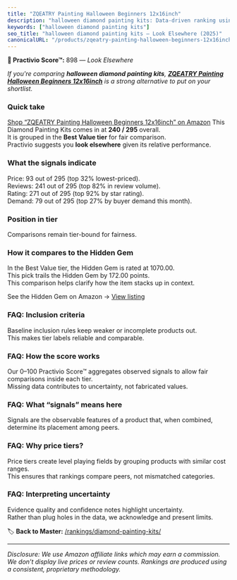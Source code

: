 ```yaml
---
title: "ZQEATRY Painting Halloween Beginners 12x16inch"
description: "halloween diamond painting kits: Data-driven ranking using the Practivio Score™. Positioned by quality, value, demand, findability, momentum."
keywords: ["halloween diamond painting kits"]
seo_title: "halloween diamond painting kits — Look Elsewhere (2025)"
canonicalURL: "/products/zqeatry-painting-halloween-beginners-12x16inch-B0D9H7DPGM/"
---
```


**🚫 Practivio Score™:** 898 — _Look Elsewhere_


*If you're comparing **halloween diamond painting kits**, **[ZQEATRY Painting Halloween Beginners 12x16inch](https://www.amazon.com/dp/B0D9H7DPGM?tag=practivio-20)** is a strong alternative to put on your shortlist.*
### Quick take
[Shop “ZQEATRY Painting Halloween Beginners 12x16inch” on Amazon](https://www.amazon.com/dp/B0D9H7DPGM?tag=practivio-20)
This Diamond Painting Kits comes in at **240 / 295** overall.  
It is grouped in the **Best Value tier** for fair comparison.  
Practivio suggests you **look elsewhere** given its relative performance.

### What the signals indicate
Price: 93 out of 295 (top 32% lowest-priced).  
Reviews: 241 out of 295 (top 82% in review volume).  
Rating: 271 out of 295 (top 92% by star rating).  
Demand: 79 out of 295 (top 27% by buyer demand this month).

### Position in tier
Comparisons remain tier-bound for fairness.

### How it compares to the Hidden Gem
In the Best Value tier, the Hidden Gem is rated at 1070.00.  
This pick trails the Hidden Gem by 172.00 points.  
This comparison helps clarify how the item stacks up in context.  

See the Hidden Gem on Amazon → [View listing](https://www.amazon.com/dp/B09FF26874?tag=practivio-20)

### FAQ: Inclusion criteria
Baseline inclusion rules keep weaker or incomplete products out.  
This makes tier labels reliable and comparable.

### FAQ: How the score works
Our 0–100 Practivio Score™ aggregates observed signals to allow fair comparisons inside each tier.  
Missing data contributes to uncertainty, not fabricated values.

### FAQ: What “signals” means here
Signals are the observable features of a product that, when combined, determine its placement among peers.

### FAQ: Why price tiers?
Price tiers create level playing fields by grouping products with similar cost ranges.  
This ensures that rankings compare peers, not mismatched categories.

### FAQ: Interpreting uncertainty
Evidence quality and confidence notes highlight uncertainty.  
Rather than plug holes in the data, we acknowledge and present limits.


🏷️ **Back to Master:** [/rankings/diamond-painting-kits/](/rankings/diamond-painting-kits/)

---
_Disclosure: We use Amazon affiliate links which may earn a commission. We don’t display live prices or review counts. Rankings are produced using a consistent, proprietary methodology._
